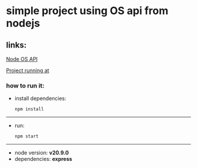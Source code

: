 # simple project using OS api from nodejs

## links:
[Node OS API](https://nodejs.org/dist/latest-v20.x/docs/api/os.html)

[Project running at](http://localhost:3333)


### how to run it: 

- install dependencies:

      npm install
---
- run: 

      npm start
---
* node version: __v20.9.0__
* dependencies: __express__